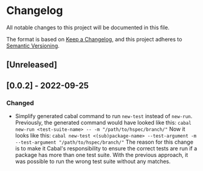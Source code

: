 # Changelog
All notable changes to this project will be documented in this file.

The format is based on [Keep a Changelog](https://keepachangelog.com/en/1.0.0/),
and this project adheres to [Semantic Versioning](https://semver.org/spec/v2.0.0.html).

## [Unreleased]


## [0.0.2] - 2022-09-25
### Changed
- Simplify generated cabal command to run `new-test` instead of `new-run`.
  Previously, the generated command would have looked like this:
  `cabal new-run <test-suite-name> -- -m "/path/to/hspec/branch/"`
  Now it looks like this:
  `cabal new-test <(sub)package-name> --test-argument -m --test-argument "/path/to/hspec/branch/"`
  The reason for this change is to make it Cabal's responsibility to ensure the correct tests are run if a package has more than one test suite.
  With the previous approach, it was possible to run the wrong test suite without any matches.
